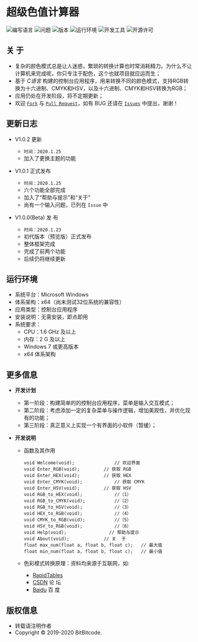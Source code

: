 # 超级色值计算器


![编写语言](https://img.shields.io/badge/Language-C-E02080)
![问题](https://img.shields.io/badge/Issue-1/1-FF0000)
![版本](https://img.shields.io/badge/Version-1.0.0-0078D7)
![运行环境](https://img.shields.io/badge/Platform-Windows-0078D7)
![开发工具](https://img.shields.io/badge/IDE-Visual_Studio-9153CC)
![开源许可](https://img.shields.io/badge/License-MIT-45BF17)


## 关  于
  + 复杂的颜色模式总是让人迷惑，繁琐的转换计算也时常消耗精力。为什么不让计算机来完成呢，你只专注于配色，这个也就项目就应运而生；
  + 基于 *C语言* 构建的控制台应用程序，用来转换不同的颜色模式，支持RGB转换为十六进制、CMYK和HSV，以及十六进制、CMYK和HSV转换为RGB；
  + 应用仍处在开发阶段，将不定期更新；
  + 欢迎 [`Fork`](https://github.com/login?return_to=%2FBitBitcode%2FRGB-Converter) 与 [`Pull Request`](https://github.com/BitBitcode/RGB-Converter/pulls)，如有 BUG 还请在 [`Issues`](https://github.com/BitBitcode/RGB-Converter/issues) 中提出，谢谢！


## 更新日志
  + V1.0.2 更新
    - `时间：2020.1.25`
    - 加入了更换主题的功能

  + V1.0.1 正式发布
    - `时间：2020.1.25`
    - 六个功能全部完成
    - 加入了“帮助与提示”和“关于”
    - 尚有一个输入问题，已列在 `Issue` 中

  + V1.0.0(Beta) 发  布
    - `时间：2020.1.23`
    - 初代版本（预览版）正式发布
    - 整体框架完成
    - 完成了前两个功能
    - 后续仍将继续更新


## 运行环境
  + 系统平台：Microsoft Windows
  + 体系架构：x64（尚未测试32位系统的兼容性）
  + 应用类型：控制台应用程序
  + 安装说明：无需安装，即点即用
  + 系统要求：
    - CPU：1.6 GHz 及以上
    - 内存：2 G 及以上
    - Windows 7 或更高版本
    - x64 体系架构


## 更多信息
  + **开发计划**
    - 第一阶段：构建简单的的控制台应用程序，菜单是输入交互模式；
    - 第二阶段：考虑添加一定的复杂菜单与操作逻辑，增加美观性，并优化现有的功能；
    - 第三阶段：真正意义上实现一个有界面的小软件（暂缓）；

  + **开发说明**
    - 函数及其作用
      ```
      void Welcome(void);		        // 欢迎界面
      void Enter_RGB(void);		    // 获取 RGB
      void Enter_HEX(void);		    // 获取 HEX
      void Enter_CMYK(void);		    // 获取 CMYK
      void Enter_HSV(void);	    	// 获取 HSV
      void RGB_to_HEX(void);		    //（1）
      void RGB_to_CMYK(void);		    //（2）
      void RGB_to_HSV(void);	    	//（3）
      void HEX_to_RGB(void);		    //（4）
      void CMYK_to_RGB(void);		    //（5）
      void HSV_to_RGB(void);		    //（6）
      void Help(void);		          // 帮助与提示
      void About(void);	            // 关  于
      float max_num(float a, float b, float c);	  // 最大值
      float min_num(float a, float b, float c);	  // 最小值 
      ```

    - 色彩模式转换原理：资料均来源于互联网，如:
      * [RapidTables](https://www.rapidtables.com/convert/color/index.html)
      * [CSDN](https://www.csdn.net/) 论  坛
      * [Baidu](https://www.baidu.com/) 百  度


## 版权信息
  + 转载请注明作者
  + Copyright © 2019-2020 BitBitcode.
